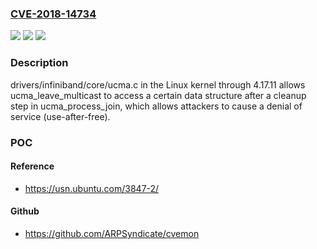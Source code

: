 ### [CVE-2018-14734](https://cve.mitre.org/cgi-bin/cvename.cgi?name=CVE-2018-14734)
![](https://img.shields.io/static/v1?label=Product&message=n%2Fa&color=blue)
![](https://img.shields.io/static/v1?label=Version&message=n%2Fa&color=blue)
![](https://img.shields.io/static/v1?label=Vulnerability&message=n%2Fa&color=brighgreen)

### Description

drivers/infiniband/core/ucma.c in the Linux kernel through 4.17.11 allows ucma_leave_multicast to access a certain data structure after a cleanup step in ucma_process_join, which allows attackers to cause a denial of service (use-after-free).

### POC

#### Reference
- https://usn.ubuntu.com/3847-2/

#### Github
- https://github.com/ARPSyndicate/cvemon


